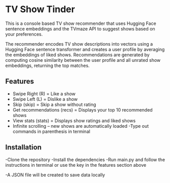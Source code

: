 # TV Show Tinder
This is a console based TV show recommender that uses Hugging Face sentence embeddings and the TVmaze API to suggest shows based on your preferences.

The recommender encodes TV show descriptions into vectors using a Hugging Face sentence transformer and creates a user profile by averaging the embeddings of liked shows. Recommendations are generated by computing cosine similarity between the user profile and all unrated show embeddings, returning the top matches.

## Features
- Swipe Right (R) = Like a show
- Swipe Left (L) = Dislike a show
- Skip (skip) = Skip a show without rating
- Get recommendations (recs) = Displays your top 10 recommended shows
- View stats (stats) = Displays show ratings and liked shows
- Infinite scrolling – new shows are automatically loaded
-Type out commands in parenthesis in terminal

## Installation
-Clone the repository
-Install the dependencies
-Run main.py and follow the instructions in terminal or use the key in the features section above

-A JSON file will be created to save data locally